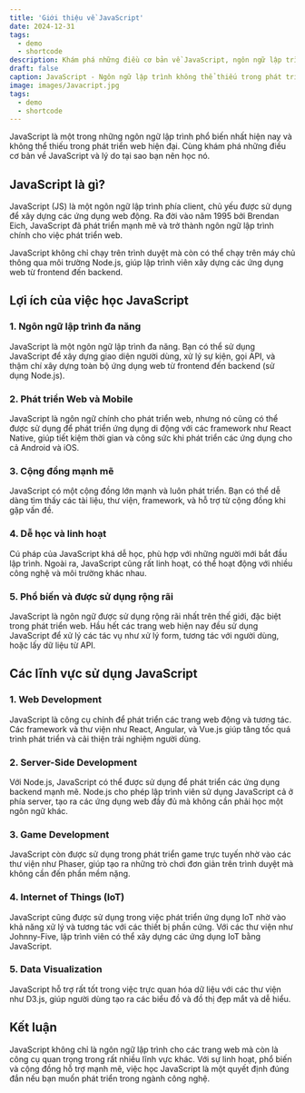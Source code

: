 ```yaml
---
title: 'Giới thiệu về JavaScript'
date: 2024-12-31
tags:
  - demo
  - shortcode
description: Khám phá những điều cơ bản về JavaScript, ngôn ngữ lập trình phổ biến nhất hiện nay, và lý do tại sao bạn nên học nó để phát triển sự nghiệp công nghệ.
draft: false
caption: JavaScript - Ngôn ngữ lập trình không thể thiếu trong phát triển web hiện đại.
image: images/Javacript.jpg
tags:
  - demo
  - shortcode
---
```


JavaScript là một trong những ngôn ngữ lập trình phổ biến nhất hiện nay và không thể thiếu trong phát triển web hiện đại. Cùng khám phá những điều cơ bản về JavaScript và lý do tại sao bạn nên học nó.

## JavaScript là gì?

JavaScript (JS) là một ngôn ngữ lập trình phía client, chủ yếu được sử dụng để xây dựng các ứng dụng web động. Ra đời vào năm 1995 bởi Brendan Eich, JavaScript đã phát triển mạnh mẽ và trở thành ngôn ngữ lập trình chính cho việc phát triển web.

JavaScript không chỉ chạy trên trình duyệt mà còn có thể chạy trên máy chủ thông qua môi trường Node.js, giúp lập trình viên xây dựng các ứng dụng web từ frontend đến backend.

## Lợi ích của việc học JavaScript

### 1. Ngôn ngữ lập trình đa năng
JavaScript là một ngôn ngữ lập trình đa năng. Bạn có thể sử dụng JavaScript để xây dựng giao diện người dùng, xử lý sự kiện, gọi API, và thậm chí xây dựng toàn bộ ứng dụng web từ frontend đến backend (sử dụng Node.js).

### 2. Phát triển Web và Mobile
JavaScript là ngôn ngữ chính cho phát triển web, nhưng nó cũng có thể được sử dụng để phát triển ứng dụng di động với các framework như React Native, giúp tiết kiệm thời gian và công sức khi phát triển các ứng dụng cho cả Android và iOS.

### 3. Cộng đồng mạnh mẽ
JavaScript có một cộng đồng lớn mạnh và luôn phát triển. Bạn có thể dễ dàng tìm thấy các tài liệu, thư viện, framework, và hỗ trợ từ cộng đồng khi gặp vấn đề.

### 4. Dễ học và linh hoạt
Cú pháp của JavaScript khá dễ học, phù hợp với những người mới bắt đầu lập trình. Ngoài ra, JavaScript cũng rất linh hoạt, có thể hoạt động với nhiều công nghệ và môi trường khác nhau.

### 5. Phổ biến và được sử dụng rộng rãi
JavaScript là ngôn ngữ được sử dụng rộng rãi nhất trên thế giới, đặc biệt trong phát triển web. Hầu hết các trang web hiện nay đều sử dụng JavaScript để xử lý các tác vụ như xử lý form, tương tác với người dùng, hoặc lấy dữ liệu từ API.

## Các lĩnh vực sử dụng JavaScript

### 1. Web Development
JavaScript là công cụ chính để phát triển các trang web động và tương tác. Các framework và thư viện như React, Angular, và Vue.js giúp tăng tốc quá trình phát triển và cải thiện trải nghiệm người dùng.

### 2. Server-Side Development
Với Node.js, JavaScript có thể được sử dụng để phát triển các ứng dụng backend mạnh mẽ. Node.js cho phép lập trình viên sử dụng JavaScript cả ở phía server, tạo ra các ứng dụng web đầy đủ mà không cần phải học một ngôn ngữ khác.

### 3. Game Development
JavaScript còn được sử dụng trong phát triển game trực tuyến nhờ vào các thư viện như Phaser, giúp tạo ra những trò chơi đơn giản trên trình duyệt mà không cần đến phần mềm nặng.

### 4. Internet of Things (IoT)
JavaScript cũng được sử dụng trong việc phát triển ứng dụng IoT nhờ vào khả năng xử lý và tương tác với các thiết bị phần cứng. Với các thư viện như Johnny-Five, lập trình viên có thể xây dựng các ứng dụng IoT bằng JavaScript.

### 5. Data Visualization
JavaScript hỗ trợ rất tốt trong việc trực quan hóa dữ liệu với các thư viện như D3.js, giúp người dùng tạo ra các biểu đồ và đồ thị đẹp mắt và dễ hiểu.

## Kết luận

JavaScript không chỉ là ngôn ngữ lập trình cho các trang web mà còn là công cụ quan trọng trong rất nhiều lĩnh vực khác. Với sự linh hoạt, phổ biến và cộng đồng hỗ trợ mạnh mẽ, việc học JavaScript là một quyết định đúng đắn nếu bạn muốn phát triển trong ngành công nghệ.
